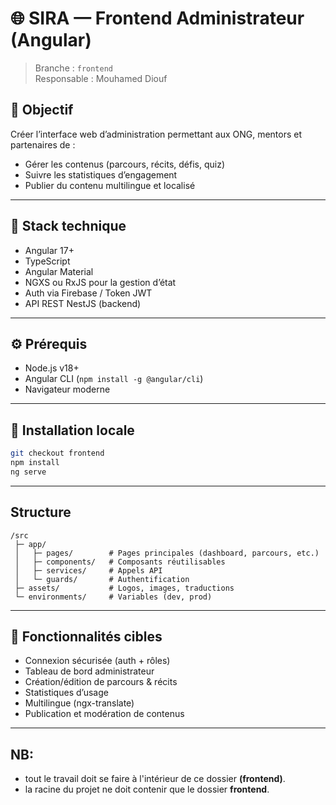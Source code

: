 # 🌐 SIRA — Frontend Administrateur (Angular)

> Branche : `frontend`  
> Responsable : Mouhamed Diouf

## 🎯 Objectif

Créer l’interface web d’administration permettant aux ONG, mentors et partenaires de :
- Gérer les contenus (parcours, récits, défis, quiz)
- Suivre les statistiques d’engagement
- Publier du contenu multilingue et localisé

---

## 🚀 Stack technique

- Angular 17+
- TypeScript
- Angular Material
- NGXS ou RxJS pour la gestion d’état
- Auth via Firebase / Token JWT
- API REST NestJS (backend)

---

## ⚙️ Prérequis

- Node.js v18+
- Angular CLI (`npm install -g @angular/cli`)
- Navigateur moderne

---

## 🧪 Installation locale

```bash
git checkout frontend
npm install
ng serve
```

---

## Structure
```
/src
 ├─ app/
 │   ├─ pages/        # Pages principales (dashboard, parcours, etc.)
 │   ├─ components/   # Composants réutilisables
 │   ├─ services/     # Appels API
 │   └─ guards/       # Authentification
 ├─ assets/           # Logos, images, traductions
 └─ environments/     # Variables (dev, prod)
```

---

## 📌 Fonctionnalités cibles
- Connexion sécurisée (auth + rôles)
- Tableau de bord administrateur
- Création/édition de parcours & récits
- Statistiques d’usage
- Multilingue (ngx-translate)
- Publication et modération de contenus

---

## NB:
- tout le travail doit se faire à l'intérieur de ce dossier **(frontend)**.
- la racine du projet ne doit contenir que le dossier **frontend**.